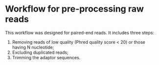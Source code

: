 # Workflow for pre-processing raw reads

This workflow was designed for paired-end reads. It includes three steps:
1) Removing reads of low quality (Phred quality score < 20) or those having N nucleotide;
2) Excluding duplicated reads;
3) Trimming the adaptor sequences.
